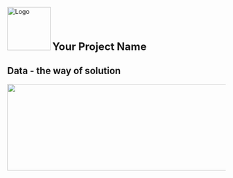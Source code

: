 <p align="left">
  <img src="https://i.postimg.cc/BZkc2rnp/A1-Logo.jpg" alt="Logo" width="100"
    />
<span style="font-size: 24px; font-weight: bold;">Your Project Name</span>

</p>




##  Data - the way of solution
<div id="header" align="center">
  <img src="https://r4.wallpaperflare.com/wallpaper/290/228/26/digital-art-circuits-minimalism-multiple-display-wallpaper-79c65276cb9a0fea804b823a2867c553.jpg" width="1000" height="200"/>
</div
